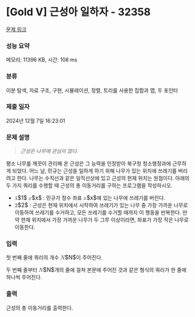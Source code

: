 # [Gold V] 근성아 일하자 - 32358 

[문제 링크](https://www.acmicpc.net/problem/32358) 

### 성능 요약

메모리: 11396 KB, 시간: 108 ms

### 분류

이분 탐색, 자료 구조, 구현, 시뮬레이션, 정렬, 트리를 사용한 집합과 맵, 두 포인터

### 제출 일자

2024년 12월 7일 16:23:01

### 문제 설명

<blockquote>
<p><em>근성은 나무에 관심이 많다.</em></p>
</blockquote>

<p>평소 나무를 깨끗이 관리해 온 근성은 그 능력을 인정받아 북구청 청소행정과에 근무하게 되었다. 어느 날, 민규는 근성을 일하게 하기 위해 나무가 있는 위치에 쓰레기를 버리려고 한다. 나무는 수직선과 같은 일직선상에 있고 근성의 현재 위치는 원점이다. 아래의 두 가지 쿼리를 수행할 때 근성의 총 이동거리를 구하는 프로그램을 작성하시오.</p>

<ul>
	<li> <mjx-container class="MathJax" jax="CHTML" style="font-size: 109%; position: relative;"><mjx-math class="MJX-TEX" aria-hidden="true"><mjx-mn class="mjx-n"><mjx-c class="mjx-c31"></mjx-c></mjx-mn></mjx-math><mjx-assistive-mml unselectable="on" display="inline"><math xmlns="http://www.w3.org/1998/Math/MathML"><mn>1</mn></math></mjx-assistive-mml><span aria-hidden="true" class="no-mathjax mjx-copytext">$1$</span></mjx-container> <mjx-container class="MathJax" jax="CHTML" style="font-size: 109%; position: relative;"><mjx-math class="MJX-TEX" aria-hidden="true"><mjx-mi class="mjx-i"><mjx-c class="mjx-c1D465 TEX-I"></mjx-c></mjx-mi></mjx-math><mjx-assistive-mml unselectable="on" display="inline"><math xmlns="http://www.w3.org/1998/Math/MathML"><mi>x</mi></math></mjx-assistive-mml><span aria-hidden="true" class="no-mathjax mjx-copytext">$x$</span></mjx-container> : 민규가 정수 좌표 <mjx-container class="MathJax" jax="CHTML" style="font-size: 109%; position: relative;"><mjx-math class="MJX-TEX" aria-hidden="true"><mjx-mi class="mjx-i"><mjx-c class="mjx-c1D465 TEX-I"></mjx-c></mjx-mi></mjx-math><mjx-assistive-mml unselectable="on" display="inline"><math xmlns="http://www.w3.org/1998/Math/MathML"><mi>x</mi></math></mjx-assistive-mml><span aria-hidden="true" class="no-mathjax mjx-copytext">$x$</span></mjx-container>에 있는 나무에 쓰레기를 버린다.</li>
	<li> <mjx-container class="MathJax" jax="CHTML" style="font-size: 109%; position: relative;"><mjx-math class="MJX-TEX" aria-hidden="true"><mjx-mn class="mjx-n"><mjx-c class="mjx-c32"></mjx-c></mjx-mn></mjx-math><mjx-assistive-mml unselectable="on" display="inline"><math xmlns="http://www.w3.org/1998/Math/MathML"><mn>2</mn></math></mjx-assistive-mml><span aria-hidden="true" class="no-mathjax mjx-copytext">$2$</span></mjx-container> : 근성은 현재 위치에서 시작하여 쓰레기가 있는 나무 중 가장 가까운 나무로 이동하여 쓰레기를 수거하고, 모든 쓰레기를 수거할 때까지 이 행동을 반복한다. 만약 현재 위치에서 가장 가까운 나무가 두 그루 이상이라면, 좌표가 가장 작은 나무로 이동한다.</li>
</ul>

### 입력 

 <p>첫 번째 줄에 쿼리의 개수 <mjx-container class="MathJax" jax="CHTML" style="font-size: 109%; position: relative;"><mjx-math class="MJX-TEX" aria-hidden="true"><mjx-mi class="mjx-i"><mjx-c class="mjx-c1D441 TEX-I"></mjx-c></mjx-mi></mjx-math><mjx-assistive-mml unselectable="on" display="inline"><math xmlns="http://www.w3.org/1998/Math/MathML"><mi>N</mi></math></mjx-assistive-mml><span aria-hidden="true" class="no-mathjax mjx-copytext">$N$</span></mjx-container>이 주어진다.</p>

<p>두 번째 줄부터 <mjx-container class="MathJax" jax="CHTML" style="font-size: 109%; position: relative;"><mjx-math class="MJX-TEX" aria-hidden="true"><mjx-mi class="mjx-i"><mjx-c class="mjx-c1D441 TEX-I"></mjx-c></mjx-mi></mjx-math><mjx-assistive-mml unselectable="on" display="inline"><math xmlns="http://www.w3.org/1998/Math/MathML"><mi>N</mi></math></mjx-assistive-mml><span aria-hidden="true" class="no-mathjax mjx-copytext">$N$</span></mjx-container>개의 줄에 걸쳐 본문에 주어진 것과 같은 형식의 쿼리가 한 줄에 하나씩 주어진다.</p>

### 출력 

 <p>근성의 총 이동거리를 출력한다.</p>

